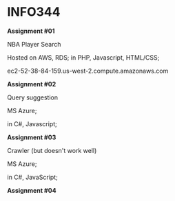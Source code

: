 # INFO344
**Assignment #01**

NBA Player Search 

Hosted on AWS, RDS; in PHP, Javascript, HTML/CSS;

ec2-52-38-84-159.us-west-2.compute.amazonaws.com

**Assignment #02**

Query suggestion

MS Azure; 

in C#, Javascript;

**Assignment #03**

Crawler (but doesn't work well)

MS Azure;

in C#, JavaScript;

**Assignment #04**


